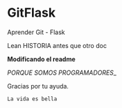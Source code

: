 # GitFlask
Aprender Git - Flask

Lean HISTORIA antes que otro doc


**Modificando el readme**

_PORQUE SOMOS PROGRAMADORES__

Gracias por tu ayuda. 

```css
La vida es bella
```
